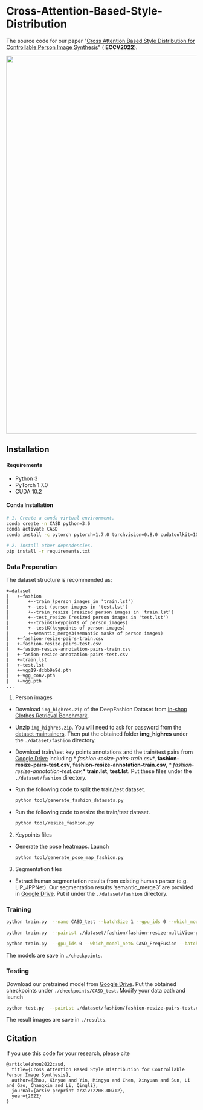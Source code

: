 # Cross-Attention-Based-Style-Distribution

The source code for our
paper "[Cross Attention Based Style Distribution for Controllable Person Image Synthesis](https://arxiv.org/abs/2208.00712)" (
**ECCV2022**).

<p align='center'>  
  <img src='https://github.com/xyzhouo/CASD/blob/main/head_img3_00.png' width='1000'/>
</p>

## Installation

#### Requirements

- Python 3
- PyTorch 1.7.0
- CUDA 10.2

#### Conda Installation

``` bash
# 1. Create a conda virtual environment.
conda create -n CASD python=3.6
conda activate CASD
conda install -c pytorch pytorch=1.7.0 torchvision=0.8.0 cudatoolkit=10.2

# 2. Install other dependencies.
pip install -r requirements.txt
```

### Data Preperation

The dataset structure is recommended as:

```
+—dataset
|   +—fashion
|       +--train (person images in 'train.lst')
|       +--test (person images in 'test.lst')
|       +--train_resize (resized person images in 'train.lst')
|       +--test_resize (resized person images in 'test.lst')
|       +--trainK(keypoints of person images)
|       +--testK(keypoints of person images)
|       +—semantic_merge3(semantic masks of person images)
|   +—fashion-resize-pairs-train.csv
|   +—fashion-resize-pairs-test.csv
|   +—fasion-resize-annotation-pairs-train.csv
|   +—fasion-resize-annotation-pairs-test.csv
|   +—train.lst
|   +—test.lst
|   +—vgg19-dcbb9e9d.pth
|   +—vgg_conv.pth
|   +—vgg.pth
...
```

1. Person images

- Download `img_highres.zip` of the DeepFashion Dataset
  from [In-shop Clothes Retrieval Benchmark](https://drive.google.com/drive/folders/0B7EVK8r0v71pYkd5TzBiclMzR00).

- Unzip `img_highres.zip`. You will need to ask for password from
  the [dataset maintainers](http://mmlab.ie.cuhk.edu.hk/projects/DeepFashion/InShopRetrieval.html). Then put the
  obtained folder **img_highres** under the `./dataset/fashion` directory.

- Download train/test key points annotations and the train/test pairs
  from [Google Drive](https://drive.google.com/drive/folders/1qGRZUJY7QipLRDNQ0lhCubDPsJxmX2jK?usp=sharing) including *
  *fashion-resize-pairs-train.csv**, **fashion-resize-pairs-test.csv**, **fashion-resize-annotation-train.csv**, *
  *fashion-resize-annotation-test.csv,** **train.lst**, **test.lst**. Put these files under the  `./dataset/fashion`
  directory.

- Run the following code to split the train/test dataset.

  ```bash
  python tool/generate_fashion_datasets.py
  ```

- Run the following code to resize the train/test dataset.

  ```bash
  python tool/resize_fashion.py
  ``` 


2. Keypoints files

- Generate the pose heatmaps. Launch
  ```bash
  python tool/generate_pose_map_fashion.py
  ```

3. Segmentation files

- Extract human segmentation results from existing human parser (e.g. LIP_JPPNet). Our segmentation results
  ‘semantic_merge3’ are provided
  in [Google Drive](https://drive.google.com/drive/folders/1qGRZUJY7QipLRDNQ0lhCubDPsJxmX2jK?usp=sharing). Put it under
  the ```./dataset/fashion``` directory.

### Training

```bash
python train.py  --name CASD_test --batchSize 1 --gpu_ids 0 --which_model_netG CASD_FreqFusion --checkpoints_dir ./checkpoints
```

```bash
python train.py  --pairLst ./dataset/fashion/fashion-resize-multiView-pairs-train.csv --name CASD_test --batchSize 1 --gpu_ids 0 --which_model_netG CASD_module --checkpoints_dir ./checkpoints
```

```bash
python train.py  --gpu_ids 0 --which_model_netG CASD_FreqFusion --batchSize 8 --name CASD_FreqFusion2

```

The models are save in `./checkpoints`.

### Testing

Download our pretrained model
from [Google Drive](https://drive.google.com/drive/folders/1qGRZUJY7QipLRDNQ0lhCubDPsJxmX2jK?usp=sharing). Put the
obtained checkpoints under `./checkpoints/CASD_test`. Modify your data path and launch

```bash
python test.py  --pairLst ./dataset/fashion/fashion-resize-pairs-test.csv  --results_dir ./results --name CASD_test --phase test  --batchSize 1  --gpu_ids 0,0  --which_epoch 1000
```

The result images are save in `./results`.

## Citation

If you use this code for your research, please cite

```
@article{zhou2022casd,
  title={Cross Attention Based Style Distribution for Controllable Person Image Synthesis},
  author={Zhou, Xinyue and Yin, Mingyu and Chen, Xinyuan and Sun, Li and Gao, Changxin and Li, Qingli},
  journal={arXiv preprint arXiv:2208.00712},
  year={2022}
}
```


